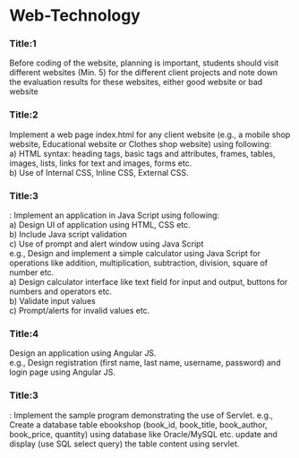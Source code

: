 # Web-Technology
<h3>Title:1 </h3>
Before coding of the website, planning is important, students should visit different websites (Min. 5) for the 
different client projects and note down the evaluation results for these websites, either good website or bad 
website

<h3>Title:2 </h3>
 Implement a web page index.html for any client website (e.g., a mobile shop website, Educational 
website or Clothes shop website) using following:  <br/>
a) HTML syntax: heading tags, basic tags and attributes, frames, tables, images, lists, links for text 
and images, forms etc. <br/>
b) Use of Internal CSS, Inline CSS, External CSS.

<h3>Title:3 </h3>
: Implement an application in Java Script using following:  <br/>
a) Design UI of application using HTML, CSS etc.  <br/>
b) Include Java script validation  <br/>
c) Use of prompt and alert window using Java Script  <br/>
e.g., Design and implement a simple calculator using Java Script for operations like addition, 
multiplication, subtraction, division, square of number etc.  <br/>
a) Design calculator interface like text field for input and output, buttons for numbers and operators etc. <br/> 
b) Validate input values  <br/>
c) Prompt/alerts for invalid values etc. <br/>

<h3>Title:4 </h3>
Design an application using Angular JS.   <br/>
e.g., Design registration (first name, last name, username, password) and login page using Angular JS.

<h3>Title:3 </h3>
: Implement the sample program demonstrating the use of Servlet.  
e.g., Create a database table ebookshop (book_id, book_title, book_author, book_price, quantity) using 
database like Oracle/MySQL etc. update and display (use SQL select query) the table content using servlet.
